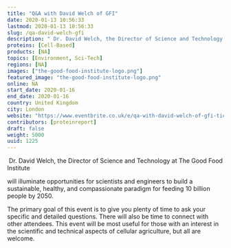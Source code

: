 ```yaml
---
title: "Q&A with David Welch of GFI"
date: 2020-01-13 10:56:33
lastmod: 2020-01-13 10:56:33
slug: /qa-david-welch-gfi
description: " Dr. David Welch, the Director of Science and Technology at The Good Food Institute will illuminate opportunities for scientists and engineers to build a sustainable, healthy, and compassionate paradigm for feeding 10 billion people by 2050.The primary goal of this event is to give you plenty of time to ask your specific and detailed questions. There will also be time to connect with other attendees. This event will be most useful for those with an interest in the scientific and technical aspects of cellular agriculture, but all are welcome."
proteins: [Cell-Based]
products: [NA]
topics: [Environment, Sci-Tech]
regions: [NA]
images: ["the-good-food-institute-logo.png"]
featured_image: "the-good-food-institute-logo.png"
online: NA
start_date: 2020-01-16
end_date: 2020-01-16
country: United Kingdom
city: London
website: "https://www.eventbrite.co.uk/e/qa-with-david-welch-of-gfi-tickets-87525742853"
contributors: [proteinreport]
draft: false
weight: 5000
uuid: 1225
---
```

<p> Dr. David Welch, the Director of Science and Technology at The Good Food Institute </p>
<p>will illuminate opportunities for scientists and engineers to build a sustainable, healthy, and compassionate paradigm for feeding 10 billion people by 2050.</p>
<p>The primary goal of this event is to give you plenty of time to ask your specific and detailed questions. There will also be time to connect with other attendees. This event will be most useful for those with an interest in the scientific and technical aspects of cellular agriculture, but all are welcome.</p>

